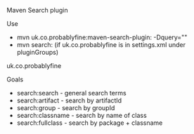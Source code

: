 Maven Search plugin

Use
 * mvn uk.co.probablyfine:maven-search-plugin:<goal> -Dquery="<query>"
 * mvn search:<goal> (if uk.co.probablyfine is in settings.xml under pluginGroups)

  <pluginGroups> 
    <pluginGroup>uk.co.probablyfine</pluginGroup>
  </pluginGroups>

Goals
 * search:search - general search terms
 * search:artifact - search by artifactId
 * search:group - search by groupId
 * search:classname - search by name of class
 * search:fullclass - search by package + classname
	
